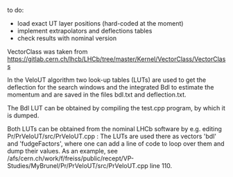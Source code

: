 to do:

* load exact UT layer positions (hard-coded at the moment)
* implement extrapolators and deflections tables
* check results with nominal version


VectorClass was taken from https://gitlab.cern.ch/lhcb/LHCb/tree/master/Kernel/VectorClass/VectorClass


In the VeloUT algorithm two look-up tables (LUTs) are used to get the deflection for the search windows and the integrated Bdl to estimate the momentum and are saved in the files bdl.txt and deflection.txt.

The Bdl LUT can be obtained by compiling the test.cpp program, by which it is dumped.

Both LUTs can be obtained from the nominal LHCb software by e.g. editing Pr/PrVeloUT/src/PrVeloUT.cpp : The LUTs are used there as vectors 'bdl' and 'fudgeFactors', where one can add a line of code to loop over them and dump their values. As an example, see /afs/cern.ch/work/f/freiss/public/recept/VP-Studies/MyBrunel/Pr/PrVeloUT/src/PrVeloUT.cpp line 110.



